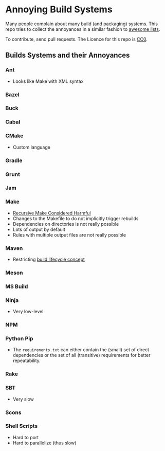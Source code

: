 # Annoying Build Systems

Many people complain about many build (and packaging) systems.
This repo tries to collect the annoyances
in a similar fashion to
[awesome lists](https://github.com/sindresorhus/awesome).

To contribute, send pull requests.
The Licence for this repo is [CC0](https://creativecommons.org/publicdomain/zero/1.0/).

## Builds Systems and their Annoyances

### Ant

* Looks like Make with XML syntax

### Bazel

### Buck

### Cabal

### CMake

* Custom language

### Gradle

### Grunt

### Jam

### Make

* [Recursive Make Considered Harmful](http://www.lateralt.net/files/auug97.pdf)
* Changes to the Makefile to do not implicitly trigger rebuilds
* Dependencies on directories is not really possible
* Lots of output by default
* Rules with multiple output files are not really possible

### Maven

* Restricting [build lifecycle concept](https://maven.apache.org/guides/introduction/introduction-to-the-lifecycle.html)

### Meson

### MS Build

### Ninja

* Very low-level

### NPM

### Python Pip

* The `requirements.txt` can either contain
  the (small) set of direct dependencies
  or the set of all (transitive) requirements for better repeatability.

### Rake

### SBT

* Very slow

### Scons

### Shell Scripts

* Hard to port
* Hard to parallelize (thus slow)
